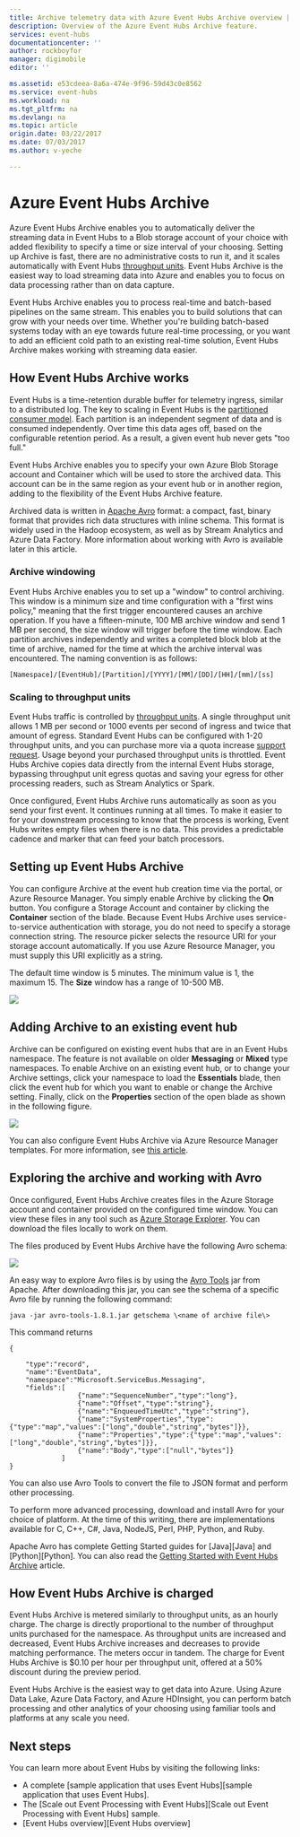 ```yaml
---
title: Archive telemetry data with Azure Event Hubs Archive overview | Azure
description: Overview of the Azure Event Hubs Archive feature.
services: event-hubs
documentationcenter: ''
author: rockboyfor
manager: digimobile
editor: ''

ms.assetid: e53cdeea-8a6a-474e-9f96-59d43c0e8562
ms.service: event-hubs
ms.workload: na
ms.tgt_pltfrm: na
ms.devlang: na
ms.topic: article
origin.date: 03/22/2017
ms.date: 07/03/2017
ms.author: v-yeche

---
```

# Azure Event Hubs Archive
Azure Event Hubs Archive enables you to automatically deliver the streaming data in Event Hubs to a Blob storage account of your choice with added flexibility to specify a time or size interval of your choosing. Setting up Archive is fast, there are no administrative costs to run it, and it scales automatically with Event Hubs [throughput units](event-hubs-features.md#capacity). Event Hubs Archive is the easiest way to load streaming data into Azure and enables you to focus on data processing rather than on data capture.

Event Hubs Archive enables you to process real-time and batch-based pipelines on the same stream. This enables you to build solutions that can grow with your needs over time. Whether you're building batch-based systems today with an eye towards future real-time processing, or you want to add an efficient cold path to an existing real-time solution, Event Hubs Archive makes working with streaming data easier.

## How Event Hubs Archive works
Event Hubs is a time-retention durable buffer for telemetry ingress, similar to a distributed log. The key to scaling in Event Hubs is the [partitioned consumer model](event-hubs-features.md#partitions). Each partition is an independent segment of data and is consumed independently. Over time this data ages off, based on the configurable retention period. As a result, a given event hub never gets "too full."

Event Hubs Archive enables you to specify your own Azure Blob Storage account and Container which will be used to store the archived data. This account can be in the same region as your event hub or in another region, adding to the flexibility of the Event Hubs Archive feature.

Archived data is written in [Apache Avro][Apache Avro] format: a compact, fast, binary format that provides rich data structures with inline schema. This format is widely used in the Hadoop ecosystem, as well as by Stream Analytics and Azure Data Factory. More information about working with Avro is available later in this article.

### Archive windowing
Event Hubs Archive enables you to set up a "window" to control archiving. This window is a minimum size and time configuration with a "first wins policy," meaning that the first trigger encountered causes an archive operation. If you have a fifteen-minute, 100 MB archive window and send 1 MB per second, the size window will trigger before the time window. Each partition archives independently and writes a completed block blob at the time of archive, named for the time at which the archive interval was encountered. The naming convention is as follows:

```
[Namespace]/[EventHub]/[Partition]/[YYYY]/[MM]/[DD]/[HH]/[mm]/[ss]
```

### Scaling to throughput units
Event Hubs traffic is controlled by [throughput units](event-hubs-features.md#capacity). A single throughput unit allows 1 MB per second or 1000 events per second of ingress and twice that amount of egress. Standard Event Hubs can be configured with 1-20 throughput units, and you can purchase more via a quota increase [support request][support request]. Usage beyond your purchased throughput units is throttled. Event Hubs Archive copies data directly from the internal Event Hubs storage, bypassing throughput unit egress quotas and saving your egress for other processing readers, such as Stream Analytics or Spark.

Once configured, Event Hubs Archive runs automatically as soon as you send your first event. It continues running at all times. To make it easier to for your downstream processing to know that the process is working, Event Hubs writes empty files when there is no data. This provides a predictable cadence and marker that can feed your batch processors.

## Setting up Event Hubs Archive
You can configure Archive at the event hub creation time via the portal, or Azure Resource Manager. You simply enable Archive by clicking the **On** button. You configure a Storage Account and container by clicking the **Container** section of the blade. Because Event Hubs Archive uses service-to-service authentication with storage, you do not need to specify a storage connection string. The resource picker selects the resource URI for your storage account automatically. If you use Azure Resource Manager, you must supply this URI explicitly as a string.

The default time window is 5 minutes. The minimum value is 1, the maximum 15. The **Size** window has a range of 10-500 MB.

![][1]

## Adding Archive to an existing event hub
Archive can be configured on existing event hubs that are in an Event Hubs namespace. The feature is not available on older **Messaging** or **Mixed** type namespaces. To enable Archive on an existing event hub, or to change your Archive settings, click your namespace to load the **Essentials** blade, then click the event hub for which you want to enable or change the Archive setting. Finally, click on the **Properties** section of the open blade as shown in the following figure.

![][2]

You can also configure Event Hubs Archive via Azure Resource Manager templates. For more information, see [this article](event-hubs-resource-manager-namespace-event-hub-enable-archive.md).

## Exploring the archive and working with Avro
Once configured, Event Hubs Archive creates files in the Azure Storage account and container provided on the configured time window. You can view these files in any tool such as [Azure Storage Explorer][Azure Storage Explorer]. You can download the files locally to work on them.

The files produced by Event Hubs Archive have the following Avro schema:

![][3]

An easy way to explore Avro files is by using the [Avro Tools][Avro Tools] jar from Apache. After downloading this jar, you can see the schema of a specific Avro file by running the following command:

```
java -jar avro-tools-1.8.1.jar getschema \<name of archive file\>
```

This command returns

```
{

    "type":"record",
    "name":"EventData",
    "namespace":"Microsoft.ServiceBus.Messaging",
    "fields":[
                 {"name":"SequenceNumber","type":"long"},
                 {"name":"Offset","type":"string"},
                 {"name":"EnqueuedTimeUtc","type":"string"},
                 {"name":"SystemProperties","type":{"type":"map","values":["long","double","string","bytes"]}},
                 {"name":"Properties","type":{"type":"map","values":["long","double","string","bytes"]}},
                 {"name":"Body","type":["null","bytes"]}
             ]
}
```

You can also use Avro Tools to convert the file to JSON format and perform other processing.

To perform more advanced processing, download and install Avro for your choice of platform. At the time of this writing, there are implementations available for C, C++, C\#, Java, NodeJS, Perl, PHP, Python, and Ruby.

Apache Avro has complete Getting Started guides for [Java][Java] and [Python][Python]. You can also read the [Getting Started with Event Hubs Archive](event-hubs-archive-python.md) article.

## How Event Hubs Archive is charged
Event Hubs Archive is metered similarly to throughput units, as an hourly charge. The charge is directly proportional to the number of throughput units purchased for the namespace. As throughput units are increased and decreased, Event Hubs Archive increases and decreases to provide matching performance. The meters occur in tandem. The charge for Event Hubs Archive is $0.10 per hour per throughput unit, offered at a 50% discount during the preview period.

Event Hubs Archive is the easiest way to get data into Azure. Using Azure Data Lake, Azure Data Factory, and Azure HDInsight, you can perform batch processing and other analytics of your choosing using familiar tools and platforms at any scale you need.

## Next steps
You can learn more about Event Hubs by visiting the following links:

* A complete [sample application that uses Event Hubs][sample application that uses Event Hubs].
* The [Scale out Event Processing with Event Hubs][Scale out Event Processing with Event Hubs] sample.
* [Event Hubs overview][Event Hubs overview]

[Apache Avro]: http://avro.apache.org/
[support request]: https://www.azure.cn/support/contact/
[1]: ./media/event-hubs-archive-overview/event-hubs-archive1.png
[2]: media/event-hubs-archive-overview/event-hubs-archive2.png
[Azure Storage Explorer]: http://azurestorageexplorer.codeplex.com/
[3]: ./media/event-hubs-archive-overview/event-hubs-archive3.png
[Avro Tools]: http://www-eu.apache.org/dist/avro/avro-1.8.2/java/avro-tools-1.8.2.jar
<!-- Avro Tools is only /avro/avro-1.8.2/ CORRECT->
[Java]: http://avro.apache.org/docs/current/gettingstartedjava.html
[Python]: http://avro.apache.org/docs/current/gettingstartedpython.html
[Event Hubs overview]: event-hubs-what-is-event-hubs.md
[sample application that uses Event Hubs]: https://code.msdn.microsoft.com/Service-Bus-Event-Hub-286fd097
[Scale out Event Processing with Event Hubs]: https://code.msdn.microsoft.com/Service-Bus-Event-Hub-45f43fc3
